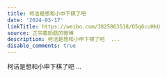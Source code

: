 ```yaml
---
title: 柯洁是想和小申下棋了吧
date: '2024-03-17'
linkTitle: https://weibo.com/3825863518/O5q6cuHkU
source: 正宗毒奶菇的微博
description: 柯洁是想和小申下棋了吧  ...
disable_comments: true
---
```

柯洁是想和小申下棋了吧  ...